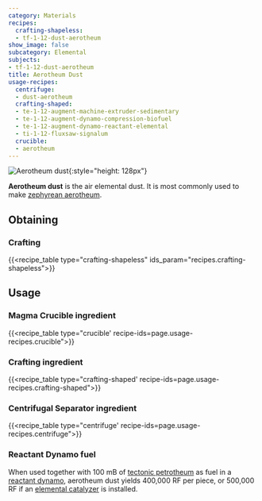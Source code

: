```yaml
---
category: Materials
recipes:
  crafting-shapeless:
  - tf-1-12-dust-aerotheum
show_image: false
subcategory: Elemental
subjects:
- tf-1-12-dust-aerotheum
title: Aerotheum Dust
usage-recipes:
  centrifuge:
  - dust-aerotheum
  crafting-shaped:
  - te-1-12-augment-machine-extruder-sedimentary
  - te-1-12-augment-dynamo-compression-biofuel
  - te-1-12-augment-dynamo-reactant-elemental
  - ti-1-12-fluxsaw-signalum
  crucible:
  - aerotheum
---
```


![Aerotheum dust](/images/docs/1.12/thermal-foundation/dust-aerotheum.gif){:style="height: 128px"}


**Aerotheum dust** is the air elemental dust. It is most commonly used to make
[zephyrean aerotheum](../zephyrean-aerotheum/).


Obtaining
---------

### Crafting
{{<recipe_table type="crafting-shapeless" ids_param="recipes.crafting-shapeless">}}


Usage
-----

### Magma Crucible ingredient
{{<recipe_table type="crucible' recipe-ids=page.usage-recipes.crucible">}}

### Crafting ingredient
{{<recipe_table type="crafting-shaped' recipe-ids=page.usage-recipes.crafting-shaped">}}

### Centrifugal Separator ingredient
{{<recipe_table type="centrifuge' recipe-ids=page.usage-recipes.centrifuge">}}

### Reactant Dynamo fuel
When used together with 100 mB of [tectonic petrotheum](../tectonic-petrotheum/)
as fuel in a [reactant dynamo](../../thermal-expansion/reactant-dynamo/),
aerotheum dust yields 400,000 RF per piece, or 500,000 RF if an [elemental
catalyzer](../../thermal-expansion/augment-elemental-catalyzer/) is installed.
